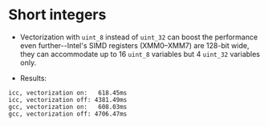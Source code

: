 # Short integers

* Vectorization with `uint_8` instead of `uint_32` can boost the performance even further--Intel's SIMD registers
(XMM0–XMM7) are 128-bit wide, they can accommodate up to 16 `uint_8` variables but 4 `uint_32` variables only.

* Results:
```
icc, vectorization on:   618.45ms
icc, vectorization off: 4381.49ms
gcc, vectorization on:   608.03ms
gcc, vectorization off: 4706.47ms
```
